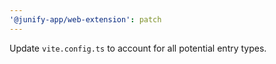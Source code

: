 ```yaml
---
'@junify-app/web-extension': patch
---
```


Update `vite.config.ts` to account for all potential entry types.
